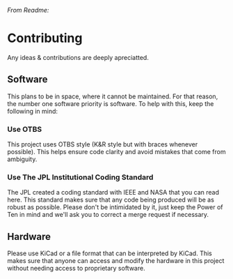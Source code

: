 _From Readme:_  
# Contributing  
        
Any ideas & contributions are deeply apreciatted.   
## Software    
This plans to be in space, where it cannot be maintained. For that reason, the number one software priority is software. To help with this, keep the following in mind:

### Use OTBS
This project uses OTBS style (K&R style but with braces whenever possible). This helps ensure code clarity and avoid mistakes that come from ambiguity.

### Use The JPL Institutional Coding Standard
The JPL created a coding standard with IEEE and NASA that you can read here. This standard makes sure that any code being produced will be as robust as possible. Please don't be intimidated by it, just keep the Power of Ten in mind and we'll ask you to correct a merge request if necessary.

## Hardware
Please use KiCad or a file format that can be interpreted by KiCad. This makes sure that anyone can access and modify the hardware in this project without needing access to proprietary software.
 
 
